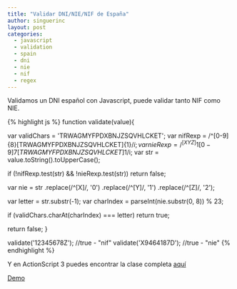 ```yaml
---
title: "Validar DNI/NIE/NIF de España"
author: singuerinc
layout: post
categories:
  - javascript
  - validation
  - spain
  - dni
  - nie
  - nif
  - regex
---
```

Validamos un DNI espa&ntilde;ol con Javascript, puede validar tanto NIF como NIE.

{% highlight js %}
function validate(value){

  var validChars = 'TRWAGMYFPDXBNJZSQVHLCKET';
  var nifRexp = /^[0-9]{8}[TRWAGMYFPDXBNJZSQVHLCKET]{1}$/i;
  var nieRexp = /^[XYZ]{1}[0-9]{7}[TRWAGMYFPDXBNJZSQVHLCKET]{1}$/i;
  var str = value.toString().toUpperCase();

  if (!nifRexp.test(str) && !nieRexp.test(str)) return false;

  var nie = str
      .replace(/^[X]/, '0')
      .replace(/^[Y]/, '1')
      .replace(/^[Z]/, '2');

  var letter = str.substr(-1);
  var charIndex = parseInt(nie.substr(0, 8)) % 23;

  if (validChars.charAt(charIndex) === letter) return true;

  return false;
}

validate('12345678Z');  //true - "nif"
validate('X9464187D');  //true - "nie"
{% endhighlight %}

Y en ActionScript 3 puedes encontrar la clase completa <a href="https://github.com/singuerinc/singuerinc-blog/blob/master/src/net/singuerinc/labs/utils/validators/SpainDNIValidator.as" target="_blank">aqu&iacute;</a>

<a href="{{ site.url }}/code/day-006/index.html" target="_blank">Demo</a>

